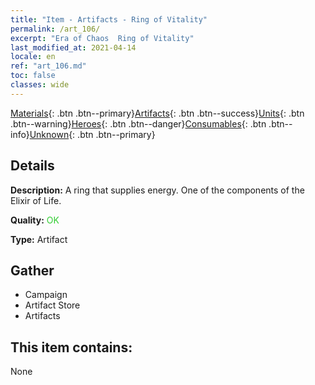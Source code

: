 ```yaml
---
title: "Item - Artifacts - Ring of Vitality"
permalink: /art_106/
excerpt: "Era of Chaos  Ring of Vitality"
last_modified_at: 2021-04-14
locale: en
ref: "art_106.md"
toc: false
classes: wide
---
```

 [Materials](/Items/){: .btn .btn--primary}[Artifacts](/Items/Artifacts/){: .btn .btn--success}[Units](/Items/Units/){: .btn .btn--warning}[Heroes](/Items/Heroes/){: .btn .btn--danger}[Consumables](/Items/Consumables/){: .btn .btn--info}[Unknown](/Items/Unknown/){: .btn .btn--primary}

## Details
 **Description:** A ring that supplies energy. One of the components of the Elixir of Life.

 **Quality:** <span style="color: #32CD32">OK</span>

 **Type:** Artifact

## Gather

*    Campaign 
*    Artifact Store 
*    Artifacts 

## This item contains:

  None

